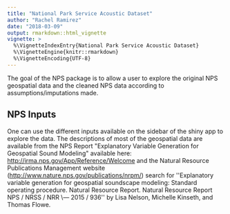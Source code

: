 ```yaml
---
title: "National Park Service Acoustic Dataset"
author: "Rachel Ramirez"
date: "2018-03-09"
output: rmarkdown::html_vignette
vignette: >
  %\VignetteIndexEntry{National Park Service Acoustic Dataset}
  %\VignetteEngine{knitr::rmarkdown}
  %\VignetteEncoding{UTF-8}
---
```



The goal of the NPS package is to allow a user to explore the original NPS geospatial data and the cleaned NPS data according to assumptions/imputations made.  

## NPS Inputs

One can use the different inputs available on the sidebar of the shiny app to explore the data. The descriptions of most of the geospatial data are available from the NPS Report "Explanatory Variable Generation for Geospatial Sound Modeling" available here: http://irma.nps.gov/App/Reference/Welcome and the Natural Resource Publications Management website (http://www.nature.nps.gov/publications/nrpm/) search for ''Explanatory variable generation for geospatial soundscape modeling: Standard operating procedure. Natural Resource Report. Natural Resource Report NPS / NRSS / NRR \— 2015 / 936'' by Lisa Nelson, Michelle Kinseth, and Thomas Flowe.


